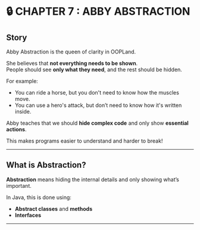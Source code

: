 # 🔒 CHAPTER 7 : ABBY ABSTRACTION

## Story 

Abby Abstraction is the queen of clarity in OOPLand.

She believes that **not everything needs to be shown**.  
People should see **only what they need**, and the rest should be hidden.

For example:
- You can ride a horse, but you don't need to know how the muscles move.
- You can use a hero's attack, but don’t need to know how it's written inside.

Abby teaches that we should **hide complex code** and only show **essential actions**.

This makes programs easier to understand and harder to break!

---

## What is Abstraction?

**Abstraction** means hiding the internal details and only showing what’s important.

In Java, this is done using:
- **Abstract classes** and **methods**
- **Interfaces**

---
